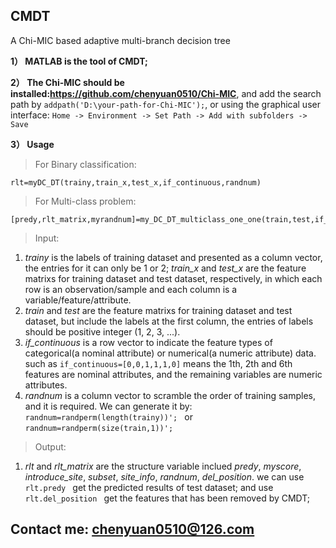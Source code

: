 ## CMDT

A Chi-MIC based adaptive multi-branch decision tree

**1） MATLAB is the tool of CMDT;**

**2） The Chi-MIC should be installed:https://github.com/chenyuan0510/Chi-MIC**, and add the search path by ```addpath('D:\your-path-for-Chi-MIC');```, or using the graphical user interface: ```Home -> Environment -> Set Path -> Add with subfolders -> Save```

**3） Usage**

 > For Binary classification:
 
    rlt=myDC_DT(trainy,train_x,test_x,if_continuous,randnum)
 > For Multi-class problem:
 
    [predy,rlt_matrix,myrandnum]=my_DC_DT_multiclass_one_one(train,test,if_continuous,randnum)
> Input:
1. *trainy* is the labels of training dataset and presented as a column vector, the entries for it can only be 1 or 2; *train_x* and *test_x* are the feature matrixs for training dataset and test dataset, respectively, in which each row is an observation/sample and each column is a variable/feature/attribute. 
2. *train* and *test* are the feature matrixs for training dataset and test dataset, but include the labels at the first column, the entries of labels should be positive integer (1, 2, 3, ...).
3. *if_continuous* is a row vector to indicate the feature types of categorical(a nominal attribute) or numerical(a numeric attribute) data. such as ```if_continuous=[0,0,1,1,1,0]``` means the 1th, 2th and 6th features are nominal attributes, and the remaining variables are numeric attributes.
4. *randnum* is a column vector to scramble the order of training samples, and it is required. We can generate it by:
```randnum=randperm(length(trainy))'; ```
   or 
```randnum=randperm(size(train,1))';```

> Output:
1. *rlt* and *rlt_matrix* are the structure variable inclued *predy*, *myscore*, *introduce_site*, *subset*, *site_info*, *randnum*, *del_position*.
we can use ```rlt.predy ``` get the predicted results of test dataset; and use ```rlt.del_position ``` get the features that has been removed by CMDT;

## Contact me: chenyuan0510@126.com
